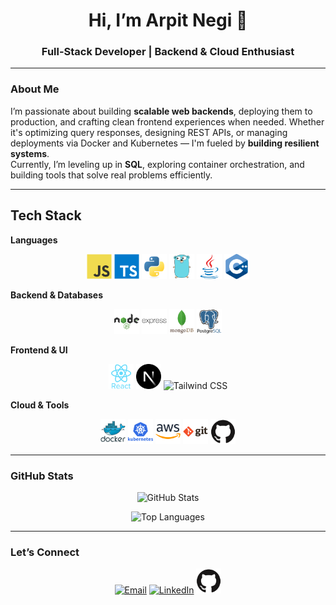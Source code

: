 <h1 align="center">Hi, I’m Arpit Negi 👋</h1>
<h3 align="center">Full-Stack Developer | Backend & Cloud Enthusiast</h3>

---

###  About Me  
I’m passionate about building **scalable web backends**, deploying them to production, and crafting clean frontend experiences when needed. Whether it's optimizing query responses, designing REST APIs, or managing deployments via Docker and Kubernetes — I'm fueled by **building resilient systems**.  
Currently, I’m leveling up in **SQL**, exploring container orchestration, and building tools that solve real problems efficiently.

---

##  Tech Stack

**Languages**  
<p align="center">  
 <img src="https://raw.githubusercontent.com/devicons/devicon/master/icons/javascript/javascript-original.svg" width="40" height="40" alt="JavaScript"/>  
 <img src="https://raw.githubusercontent.com/devicons/devicon/master/icons/typescript/typescript-original.svg" width="40" height="40" alt="TypeScript"/>  
 <img src="https://raw.githubusercontent.com/devicons/devicon/master/icons/python/python-original.svg" width="40" height="40" alt="Python"/>  
 <img src="https://raw.githubusercontent.com/devicons/devicon/master/icons/go/go-original.svg" width="40" height="40" alt="Go"/>  
 <img src="https://raw.githubusercontent.com/devicons/devicon/master/icons/java/java-original.svg" width="40" height="40" alt="Java"/>  
 <img src="https://raw.githubusercontent.com/devicons/devicon/master/icons/cplusplus/cplusplus-original.svg" width="40" height="40" alt="C++"/>  
</p>

**Backend & Databases**  
<p align="center">  
 <img src="https://raw.githubusercontent.com/devicons/devicon/master/icons/nodejs/nodejs-original-wordmark.svg" width="40" height="40" alt="Node.js"/>  
 <img src="https://raw.githubusercontent.com/devicons/devicon/master/icons/express/express-original-wordmark.svg" width="40" height="40" alt="Express"/>  
 <img src="https://raw.githubusercontent.com/devicons/devicon/master/icons/mongodb/mongodb-original-wordmark.svg" width="40" height="40" alt="MongoDB"/>  
 <img src="https://raw.githubusercontent.com/devicons/devicon/master/icons/postgresql/postgresql-original-wordmark.svg" width="40" height="40" alt="PostgreSQL"/>  
</p>

**Frontend & UI**  
<p align="center">  
 <img src="https://raw.githubusercontent.com/devicons/devicon/master/icons/react/react-original-wordmark.svg" width="40" height="40" alt="React"/>  
 <img src="https://raw.githubusercontent.com/devicons/devicon/master/icons/nextjs/nextjs-original.svg" width="40" height="40" alt="Next.js"/>  
 <img src="https://vectorlogo.zone/logos/tailwindcss/tailwindcss-icon.svg" width="40" height="40" alt="Tailwind CSS"/>  
</p>

**Cloud & Tools**  
<p align="center">  
 <img src="https://raw.githubusercontent.com/devicons/devicon/master/icons/docker/docker-original-wordmark.svg" width="40" height="40" alt="Docker"/>  
 <img src="https://raw.githubusercontent.com/devicons/devicon/master/icons/kubernetes/kubernetes-plain-wordmark.svg" width="40" height="40" alt="Kubernetes"/>  
 <img src="https://raw.githubusercontent.com/devicons/devicon/master/icons/amazonwebservices/amazonwebservices-original-wordmark.svg" width="40" height="40" alt="AWS"/>  
 <img src="https://raw.githubusercontent.com/devicons/devicon/master/icons/git/git-original-wordmark.svg" width="40" height="40" alt="Git"/>  
 <img src="https://raw.githubusercontent.com/devicons/devicon/master/icons/github/github-original.svg" width="40" height="40" alt="GitHub"/>  
</p>

---

###  GitHub Stats  
<p align="center">  
 <img src="https://github-readme-stats.vercel.app/api?username=arpit-negi&show_icons=true&count_private=true&include_all_commits=true" alt="GitHub Stats" />  
</p>  
<p align="center">  
 <img src="https://github-readme-stats.vercel.app/api/top-langs?username=arpit-negi&show_icons=true&layout=compact" alt="Top Languages" />  
</p>

---

###  Let’s Connect  
<p align="center">  
 <a href="mailto:arpitnegi051@gmail.com"><img src="https://cdn-icons-png.flaticon.com/512/732/732200.png" width="40" height="40" alt="Email"/></a>  
 <a href="https://www.linkedin.com/in/arpit-negi-3983bb231/"><img src="https://cdn-icons-png.flaticon.com/512/174/174857.png" width="40" height="40" alt="LinkedIn"/></a>  
 <a href="https://github.com/arpit-negi"><img src="https://raw.githubusercontent.com/devicons/devicon/master/icons/github/github-original.svg" width="40" height="40" alt="GitHub"/></a>  
</p>

